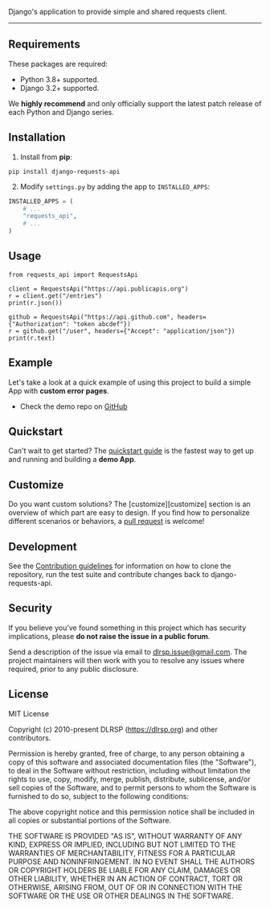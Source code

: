 Django's application to provide simple and shared requests client.

---

## Requirements

These packages are required:

-   Python 3.8+ supported.
-   Django 3.2+ supported.

We **highly recommend** and only officially support the latest patch release of each Python and Django series.


## Installation

1. Install from **pip**:
```shell
pip install django-requests-api
```

2. Modify `settings.py` by adding the app to `INSTALLED_APPS`:
```python
INSTALLED_APPS = (
    # ...
    "requests_api",
    # ...
)
```

## Usage

```shell
from requests_api import RequestsApi

client = RequestsApi("https://api.publicapis.org")
r = client.get("/entries")
print(r.json())

github = RequestsApi("https://api.github.com", headers={"Authorization": "token abcdef"})
r = github.get("/user", headers={"Accept": "application/json"})
print(r.text)
```

## Example

Let's take a look at a quick example of using this project to build a simple App with **custom error pages**.

* Check the demo repo on [GitHub][github-demo]

## Quickstart

Can't wait to get started? The [quickstart guide][quickstart] is the fastest way to get up and running and building a **demo App**.

## Customize

Do you want custom solutions? The [customize][customize] section is an overview of which part are easy to design.
If you find how to personalize different scenarios or behaviors, a [pull request][pull-request] is welcome!

## Development

See the [Contribution guidelines][contributing] for information on how to clone  the repository, run the test suite and contribute changes back to django-requests-api.

## Security

If you believe you’ve found something in this project which has security implications, please **do not raise the issue in a public forum**.

Send a description of the issue via email to [dlrsp.issue@gmail.com][security-mail].  The project maintainers will then work with you to resolve any issues where required, prior to any public disclosure.

## License

MIT License

Copyright (c) 2010-present DLRSP (https://dlrsp.org) and other contributors.

Permission is hereby granted, free of charge, to any person obtaining a copy
of this software and associated documentation files (the "Software"), to deal
in the Software without restriction, including without limitation the rights
to use, copy, modify, merge, publish, distribute, sublicense, and/or sell
copies of the Software, and to permit persons to whom the Software is
furnished to do so, subject to the following conditions:

The above copyright notice and this permission notice shall be included in all
copies or substantial portions of the Software.

THE SOFTWARE IS PROVIDED "AS IS", WITHOUT WARRANTY OF ANY KIND, EXPRESS OR
IMPLIED, INCLUDING BUT NOT LIMITED TO THE WARRANTIES OF MERCHANTABILITY,
FITNESS FOR A PARTICULAR PURPOSE AND NONINFRINGEMENT. IN NO EVENT SHALL THE
AUTHORS OR COPYRIGHT HOLDERS BE LIABLE FOR ANY CLAIM, DAMAGES OR OTHER
LIABILITY, WHETHER IN AN ACTION OF CONTRACT, TORT OR OTHERWISE, ARISING FROM,
OUT OF OR IN CONNECTION WITH THE SOFTWARE OR THE USE OR OTHER DEALINGS IN THE
SOFTWARE.

[index]: .
[github-demo]: https://github.com/DLRSP/example/tree/django-requests-api
[python-requests]: http://docs.python-requests.org/en/master/api/
[requests-api]: https://gist.github.com/stefansundin/96b655f1512d1ce9d570e008dbe122d3

[quickstart]: tutorial/example.md

[contributing]: community/contributing.md
[pull-request]: community/contributing.png#pull-request

[security-mail]: mailto:dlrsp.issue@gmail.com
